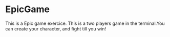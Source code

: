 # EpicGame
This is a Epic game exercice. This is a two players game in the terminal.You can create your character, and fight till you win!
